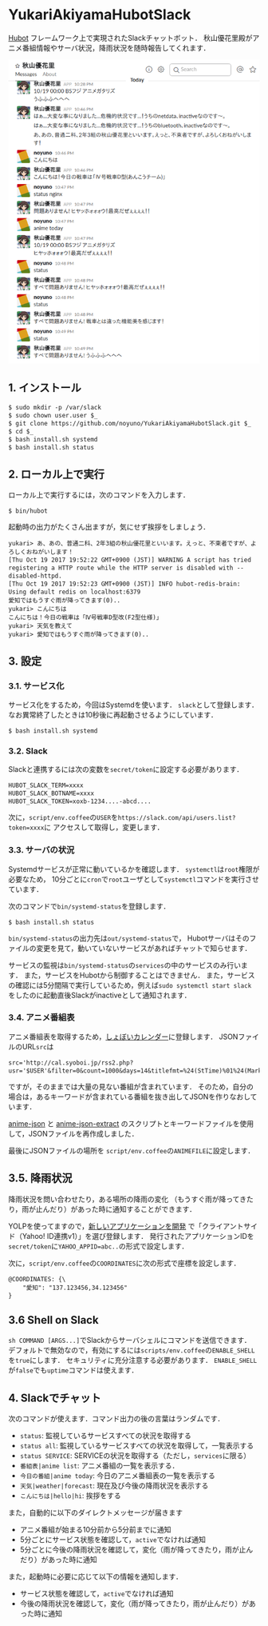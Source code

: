 # YukariAkiyamaHubotSlack

[Hubot][hubot] フレームワーク上で実現されたSlackチャットボット．
秋山優花里殿がアニメ番組情報やサーバ状況，降雨状況を随時報告してくれます．

[hubot]: http://hubot.github.com

![slack](https://raw.githubusercontent.com/noyuno/YukariAkiyamaHubotSlack/master/slack.png)

## 1. インストール

    $ sudo mkdir -p /var/slack
	$ sudo chown user.user $_
    $ git clone https://github.com/noyuno/YukariAkiyamaHubotSlack.git $_
	$ cd $_
	$ bash install.sh systemd
	$ bash install.sh status

## 2. ローカル上で実行

ローカル上で実行するには，次のコマンドを入力します．

    $ bin/hubot

起動時の出力がたくさん出ますが，気にせず挨拶をしましょう．

    yukari> あ、あの、普通二科、2年3組の秋山優花里といいます。えっと、不束者ですが、よろしくおねがいします！
    [Thu Oct 19 2017 19:52:22 GMT+0900 (JST)] WARNING A script has tried registering a HTTP route while the HTTP server is disabled with --disabled-httpd.
    [Thu Oct 19 2017 19:52:23 GMT+0900 (JST)] INFO hubot-redis-brain: Using default redis on localhost:6379
    愛知ではもうすぐ雨が降ってきます(0)..
    yukari> こんにちは
    こんにちは！今日の戦車は「Ⅳ号戦車D型改(F2型仕様)」
    yukari> 天気を教えて
    yukari> 愛知ではもうすぐ雨が降ってきます(0)..


## 3. 設定

### 3.1. サービス化

サービス化をするため，今回はSystemdを使います．
`slack`として登録します．
なお異常終了したときは10秒後に再起動させるようにしています．

    $ bash install.sh systemd

### 3.2. Slack

Slackと連携するには次の変数を`secret/token`に設定する必要があります．

    HUBOT_SLACK_TERM=xxxx
    HUBOT_SLACK_BOTNAME=xxxx
    HUBOT_SLACK_TOKEN=xoxb-1234....-abcd....

次に，`script/env.coffee`の`USER`を`https://slack.com/api/users.list?token=xxxx`に
アクセスして取得し，変更します．

### 3.3. サーバの状況

Systemdサービスが正常に動いているかを確認します．
`systemctl`は`root`権限が必要なため，
10分ごとに`cron`で`root`ユーザとして`systemctl`コマンドを実行させています．

次のコマンドで`bin/systemd-status`を登録します．

    $ bash install.sh status

`bin/systemd-status`の出力先は`out/systemd-status`で，
Hubotサーバはそのファイルの変更を見て，動いていないサービスがあればチャットで知らせます．

サービスの監視は`bin/systemd-status`の`services`の中のサービスのみ行います．
また，サービスをHubotから制御することはできません．
また，サービスの確認には5分間隔で実行しているため，例えば`sudo systemctl start slack`
をしたのに起動直後Slackがinactiveとして通知されます．

### 3.4. アニメ番組表

アニメ番組表を取得するため，[しょぼいカレンダー](http://cal.syoboi.jp)に登録します．
JSONファイルのURL`src`は

    src='http://cal.syoboi.jp/rss2.php?usr='$USER'&filter=0&count=1000&days=14&titlefmt=%24(StTime)%01%24(Mark)%24(MarkW)%01%24(ShortTitle)%01%24(SubTitleB)%01%24(ChName)&alt=json'

ですが，そのままでは大量の見ない番組が含まれています．
そのため，自分の場合は，あるキーワードが含まれている番組を抜き出してJSONを作りなおしています．

[anime-json](https://github.com/noyuno/pisite/blob/master/bin/anime-json)
と
[anime-json-extract](https://github.com/noyuno/pisite/blob/master/bin/anime-json-extract)
のスクリプトとキーワードファイルを使用して，JSONファイルを再作成しました．

最後にJSONファイルの場所を `script/env.coffee`の`ANIMEFILE`に設定します．

## 3.5. 降雨状況

降雨状況を問い合わせたり，ある場所の降雨の変化
（もうすぐ雨が降ってきたり，雨が止んだり）があった時に通知することができます．

YOLPを使ってますので，[新しいアプリケーションを開発](https://e.developer.yahoo.co.jp/register)
で「クライアントサイド（Yahoo! ID連携v1）」を選び登録します．
発行されたアプリケーションIDを`secret/token`に`YAHOO_APPID=abc..`の形式で設定します．

次に，`script/env.coffee`の`COORDINATES`に次の形式で座標を設定します．

    @COORDINATES: {\
        "愛知": "137.123456,34.123456"
    }

## 3.6 Shell on Slack

`sh COMMAND [ARGS...]`でSlackからサーバシェルにコマンドを送信できます．
デフォルトで無効なので，有効にするには`scripts/env.coffee`の`ENABLE_SHELL`を`true`にします．
セキュリティに充分注意する必要があります．
`ENABLE_SHELL`が`false`でも`uptime`コマンドは使えます．

## 4. Slackでチャット

次のコマンドが使えます．コマンド出力の後の言葉はランダムです．

- `status`: 監視しているサービスすべての状況を取得する
- `status all`: 監視しているサービスすべての状況を取得して，一覧表示する
- `status SERVICE`: SERVICEの状況を取得する（ただし，`services`に限る）
- `番組表|anime list`: アニメ番組の一覧を表示する．
- `今日の番組|anime today`: 今日のアニメ番組表の一覧を表示する
- `天気|weather|forecast`: 現在及び今後の降雨状況を表示する
- `こんにちは|hello|hi`: 挨拶をする

また，自動的に以下のダイレクトメッセージが届きます

- アニメ番組が始まる10分前から5分前までに通知
- 5分ごとにサービス状態を確認して，`active`でなければ通知
- 5分ごとに今後の降雨状況を確認して，変化（雨が降ってきたり，雨が止んだり）があった時に通知

また，起動時に必要に応じて以下の情報を通知します．

- サービス状態を確認して，`active`でなければ通知
- 今後の降雨状況を確認して，変化（雨が降ってきたり，雨が止んだり）があった時に通知

